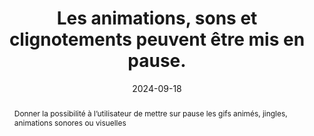 ---
N: '121'
Rubrique: Images et médias
title: Les animations, sons et clignotements peuvent être mis en pause. 
abstract: Donner la possibilité à l’utilisateur de mettre sur pause les gifs animés, jingles, animations sonores ou visuelles
categories: [" Images et médias"]
agrege: O4121-E032
opquast: '4 121'
indiceebook: '32'
description: "Règle n° 032"
before: "031"
weight: "032"
after: "033"
actif: '1'
layout: rules
date: 2024-09-18
tags: ["Accessibilité", ""]
objectif: ["Laisser à l'utilisateur le contrôle des animations lors de la consultation du contenu.", "
Permettre la consultation pas à pas d'animations séquentielles ou de contenus sonores.", "
Rendre accessible des contenus aux personnes handicapées
"]
Meo: ["Pour les  animation visuelle d’une durée > 5 secondes ou un son d’une durée > 3 secondes, doter systématiquement l'objet multimédia des moyens de contrôle nécessaires : démarrage, arrêt, muet ou volume.
Ne pas utiliser de graphismes animés non contrôlables ou partiellement contrôlables par l'utilisateur (images gif animées en particulier).

Dans les métadonnées de l’OPF, indiquer ces métadonnées :
<meta property=schema:accessibilityHazard>noFlashingHazard</meta>
<meta property=schema:accessibilityHazard>noMotionSimulationHazard</meta>
<meta property=schema:accessibilityHazard>noSoundHazard</meta>
"]
Controle: ["Dans chaque page contenant une animation visuelle ou un son :
Contrôler la possibilité de stopper l'animation, le son ou le clignotement (pause, redémarrage, volume sonore le cas échéant).
"
]
epubcheck: false
ace: false
humancheck: true
OPFmetadata: ["schema accessibilityHazard noFlashingHazard", "
chema:accessibilityHazard noMotionSimulationHazard", "
schema:accessibilityHazard noSoundHazard"]
onixmetadata: ""
Source: ["Opquast"]
Referentiel: [""]
Steps: ["Conception", "Editorial"]
---